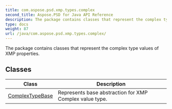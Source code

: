 ```yaml
---
title: com.aspose.psd.xmp.types.complex
second_title: Aspose.PSD for Java API Reference
description: The package contains classes that represent the complex type values of XMP properties.
type: docs
weight: 87
url: /java/com.aspose.psd.xmp.types.complex/
---
```



The package contains classes that represent the complex type values of XMP properties.


## Classes

| Class | Description |
| --- | --- |
| [ComplexTypeBase](../com.aspose.psd.xmp.types.complex/complextypebase) | Represents base abstraction for XMP Complex value type. |
